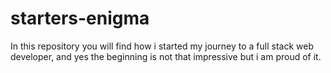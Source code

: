 # starters-enigma
In this repository you will find how i started my journey to a full stack web developer, and yes the beginning is not that impressive but i am proud of it.
